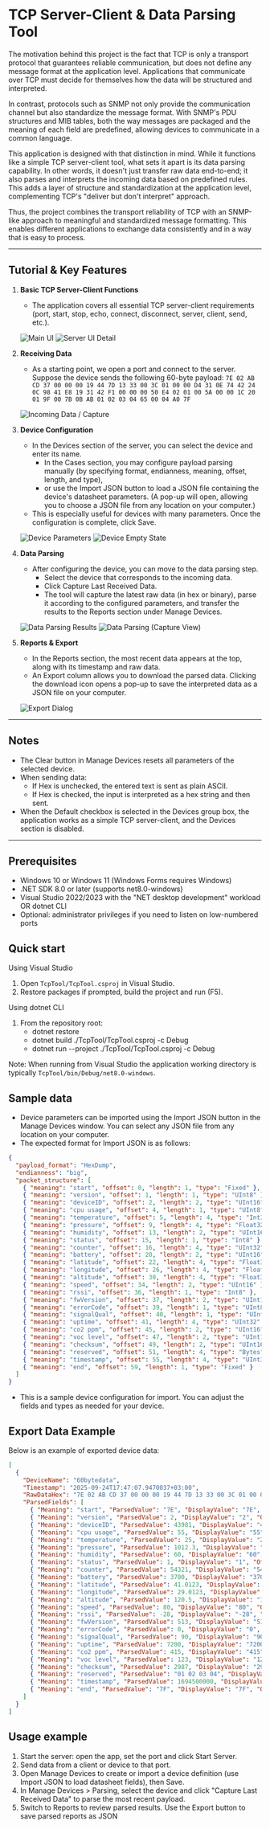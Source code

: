 # TCP Server-Client & Data Parsing Tool

The motivation behind this project is the fact that TCP is only a transport protocol that guarantees reliable communication, but does not define any message format at the application level. Applications that communicate over TCP must decide for themselves how the data will be structured and interpreted.

In contrast, protocols such as SNMP not only provide the communication channel but also standardize the message format. With SNMP's PDU structures and MIB tables, both the way messages are packaged and the meaning of each field are predefined, allowing devices to communicate in a common language.

This application is designed with that distinction in mind. While it functions like a simple TCP server-client tool, what sets it apart is its data parsing capability. In other words, it doesn't just transfer raw data end-to-end; it also parses and interprets the incoming data based on predefined rules. This adds a layer of structure and standardization at the application level, complementing TCP's "deliver but don't interpret" approach.

Thus, the project combines the transport reliability of TCP with an SNMP-like approach to meaningful and standardized message formatting. This enables different applications to exchange data consistently and in a way that is easy to process.

________________________________________

## Tutorial & Key Features

1. **Basic TCP Server-Client Functions**
   - The application covers all essential TCP server-client requirements (port, start, stop, echo, connect, disconnect, server, client, send, etc.).

   ![Main UI](./TCPTool/docs/screenshot.png)
   ![Server UI Detail](./TCPTool/docs/screenshot3.png)
   
2. **Receiving Data**
   - As a starting point, we open a port and connect to the server. Suppose the device sends the following 60-byte payload:
     `7E 02 AB CD 37 00 00 00 19 44 7D 13 33 00 3C 01 00 00 D4 31 0E 74 42 24 0C 98 41 E8 19 31 42 F1 00 00 00 50 E4 02 01 00 5A 00 00 1C 20 01 9F 00 7B 0B AB 01 02 03 04 65 00 04 A0 7F`

   ![Incoming Data / Capture](./TCPTool/docs/data_parsing2.png)
   
3. **Device Configuration**
   - In the Devices section of the server, you can select the device and enter its name.
     - In the Cases section, you may configure payload parsing manually (by specifying format, endianness, meaning, offset, length, and type),
     - or use the Import JSON button to load a JSON file containing the device's datasheet parameters. (A pop-up will open, allowing you to choose a JSON file from any location on your computer.)
   - This is especially useful for devices with many parameters. Once the configuration is complete, click Save.

   ![Device Parameters](./TCPTool/docs/device_config1.png)
   ![Device Empty State](./TCPTool/docs/device_config2.png)

4. **Data Parsing**
   - After configuring the device, you can move to the data parsing step.
     - Select the device that corresponds to the incoming data.
     - Click Capture Last Received Data.
     - The tool will capture the latest raw data (in hex or binary), parse it according to the configured parameters, and transfer the results to the Reports section under Manage Devices.

   ![Data Parsing Results](./TCPTool/docs/data_parsing1.png)
   ![Data Parsing (Capture View)](./TCPTool/docs/data_parsing3.png)

5. **Reports & Export**
   - In the Reports section, the most recent data appears at the top, along with its timestamp and raw data.
   - An Export column allows you to download the parsed data. Clicking the download icon opens a pop-up to save the interpreted data as a JSON file on your computer.

   ![Export Dialog](./TCPTool/docs/reports_export1.png)

________________________________________

## Notes
- The Clear button in Manage Devices resets all parameters of the selected device.
- When sending data:
  - If Hex is unchecked, the entered text is sent as plain ASCII.
  - If Hex is checked, the input is interpreted as a hex string and then sent.
- When the Default checkbox is selected in the Devices group box, the application works as a simple TCP server-client, and the Devices section is disabled.

---

## Prerequisites

- Windows 10 or Windows 11 (Windows Forms requires Windows)
- .NET SDK 8.0 or later (supports net8.0-windows)
- Visual Studio 2022/2023 with the "NET desktop development" workload OR dotnet CLI
- Optional: administrator privileges if you need to listen on low-numbered ports

## Quick start

Using Visual Studio
1. Open `TcpTool/TcpTool.csproj` in Visual Studio.
2. Restore packages if prompted, build the project and run (F5).

Using dotnet CLI
1. From the repository root:
   - dotnet restore
   - dotnet build ./TcpTool/TcpTool.csproj -c Debug
   - dotnet run --project ./TcpTool/TcpTool.csproj -c Debug

Note: When running from Visual Studio the application working directory is typically `TcpTool/bin/Debug/net8.0-windows`.

## Sample data

- Device parameters can be imported using the Import JSON button in the Manage Devices window. You can select any JSON file from any location on your computer.
- The expected format for Import JSON is as follows:

```json
{
  "payload_format": "HexDump",
  "endianness": "big",
  "packet_structure": [
    { "meaning": "start", "offset": 0, "length": 1, "type": "Fixed" },
    { "meaning": "version", "offset": 1, "length": 1, "type": "UInt8" },
    { "meaning": "deviceID", "offset": 2, "length": 2, "type": "UInt16" },
    { "meaning": "cpu usage", "offset": 4, "length": 1, "type": "UInt8" },
    { "meaning": "temperature", "offset": 5, "length": 4, "type": "Int32" },
    { "meaning": "pressure", "offset": 9, "length": 4, "type": "Float32" },
    { "meaning": "humidity", "offset": 13, "length": 2, "type": "UInt16" },
    { "meaning": "status", "offset": 15, "length": 1, "type": "Int8" },
    { "meaning": "counter", "offset": 16, "length": 4, "type": "UInt32" },
    { "meaning": "battery", "offset": 20, "length": 2, "type": "UInt16" },
    { "meaning": "latitude", "offset": 22, "length": 4, "type": "Float32" },
    { "meaning": "longitude", "offset": 26, "length": 4, "type": "Float32" },
    { "meaning": "altitude", "offset": 30, "length": 4, "type": "Float32" },
    { "meaning": "speed", "offset": 34, "length": 2, "type": "UInt16" },
    { "meaning": "rssi", "offset": 36, "length": 1, "type": "Int8" },
    { "meaning": "fwVersion", "offset": 37, "length": 2, "type": "UInt16" },
    { "meaning": "errorCode", "offset": 39, "length": 1, "type": "UInt8" },
    { "meaning": "signalQual", "offset": 40, "length": 1, "type": "UInt8" },
    { "meaning": "uptime", "offset": 41, "length": 4, "type": "UInt32" },
    { "meaning": "co2 ppm", "offset": 45, "length": 2, "type": "UInt16" },
    { "meaning": "voc level", "offset": 47, "length": 2, "type": "UInt16" },
    { "meaning": "checksum", "offset": 49, "length": 2, "type": "UInt16" },
    { "meaning": "reserved", "offset": 51, "length": 4, "type": "Bytes" },
    { "meaning": "timestamp", "offset": 55, "length": 4, "type": "UInt32" },
    { "meaning": "end", "offset": 59, "length": 1, "type": "Fixed" }
  ]
}
```

- This is a sample device configuration for import. You can adjust the fields and types as needed for your device.

## Export Data Example

Below is an example of exported device data:

```json
[
  {
    "DeviceName": "60bytedata",
    "Timestamp": "2025-09-24T17:47:07.9470037+03:00",
    "RawDataHex": "7E 02 AB CD 37 00 00 00 19 44 7D 13 33 00 3C 01 00 00 D4 31 0E 74 42 24 0C 98 41 E8 19 31 42 F1 00 00 00 50 E4 02 01 00 5A 00 00 1C 20 01 9F 00 7B 0B AB 01 02 03 04 65 00 04 A0 7F",
    "ParsedFields": [
      { "Meaning": "start", "ParsedValue": "7E", "DisplayValue": "7E", "Offset": 0, "Length": 1, "Type": 8 },
      { "Meaning": "version", "ParsedValue": 2, "DisplayValue": "2", "Offset": 1, "Length": 1, "Type": 0 },
      { "Meaning": "deviceID", "ParsedValue": 43981, "DisplayValue": "43981", "Offset": 2, "Length": 2, "Type": 2 },
      { "Meaning": "cpu usage", "ParsedValue": 55, "DisplayValue": "55", "Offset": 4, "Length": 1, "Type": 0 },
      { "Meaning": "temperature", "ParsedValue": 25, "DisplayValue": "25", "Offset": 5, "Length": 4, "Type": 5 },
      { "Meaning": "pressure", "ParsedValue": 1012.3, "DisplayValue": "1012.299988", "Offset": 9, "Length": 4, "Type": 6 },
      { "Meaning": "humidity", "ParsedValue": 60, "DisplayValue": "60", "Offset": 13, "Length": 2, "Type": 2 },
      { "Meaning": "status", "ParsedValue": 1, "DisplayValue": "1", "Offset": 15, "Length": 1, "Type": 1 },
      { "Meaning": "counter", "ParsedValue": 54321, "DisplayValue": "54321", "Offset": 16, "Length": 4, "Type": 4 },
      { "Meaning": "battery", "ParsedValue": 3700, "DisplayValue": "3700", "Offset": 20, "Length": 2, "Type": 2 },
      { "Meaning": "latitude", "ParsedValue": 41.0123, "DisplayValue": "41.012299", "Offset": 22, "Length": 4, "Type": 6 },
      { "Meaning": "longitude", "ParsedValue": 29.0123, "DisplayValue": "29.012300", "Offset": 26, "Length": 4, "Type": 6 },
      { "Meaning": "altitude", "ParsedValue": 120.5, "DisplayValue": "120.500000", "Offset": 30, "Length": 4, "Type": 6 },
      { "Meaning": "speed", "ParsedValue": 80, "DisplayValue": "80", "Offset": 34, "Length": 2, "Type": 2 },
      { "Meaning": "rssi", "ParsedValue": -28, "DisplayValue": "-28", "Offset": 36, "Length": 1, "Type": 1 },
      { "Meaning": "fwVersion", "ParsedValue": 513, "DisplayValue": "513", "Offset": 37, "Length": 2, "Type": 2 },
      { "Meaning": "errorCode", "ParsedValue": 0, "DisplayValue": "0", "Offset": 39, "Length": 1, "Type": 0 },
      { "Meaning": "signalQual", "ParsedValue": 90, "DisplayValue": "90", "Offset": 40, "Length": 1, "Type": 0 },
      { "Meaning": "uptime", "ParsedValue": 7200, "DisplayValue": "7200", "Offset": 41, "Length": 4, "Type": 4 },
      { "Meaning": "co2 ppm", "ParsedValue": 415, "DisplayValue": "415", "Offset": 45, "Length": 2, "Type": 2 },
      { "Meaning": "voc level", "ParsedValue": 123, "DisplayValue": "123", "Offset": 47, "Length": 2, "Type": 2 },
      { "Meaning": "checksum", "ParsedValue": 2987, "DisplayValue": "2987", "Offset": 49, "Length": 2, "Type": 2 },
      { "Meaning": "reserved", "ParsedValue": "01 02 03 04", "DisplayValue": "01 02 03 04", "Offset": 51, "Length": 4, "Type": 8 },
      { "Meaning": "timestamp", "ParsedValue": 1694500000, "DisplayValue": "1694500000", "Offset": 55, "Length": 4, "Type": 4 },
      { "Meaning": "end", "ParsedValue": "7F", "DisplayValue": "7F", "Offset": 59, "Length": 1, "Type": 8 }
    ]
  }
]
```

## Usage example

1. Start the server: open the app, set the port and click Start Server.
2. Send data from a client or device to that port.
3. Open Manage Devices to create or import a device definition (use Import JSON to load datasheet fields), then Save.
4. In Manage Devices > Parsing, select the device and click "Capture Last Received Data" to parse the most recent payload.
5. Switch to Reports to review parsed results. Use the Export button to save parsed reports as JSON





